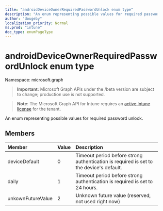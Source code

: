 ```yaml
---
title: "androidDeviceOwnerRequiredPasswordUnlock enum type"
description: "An enum representing possible values for required password unlock."
author: "dougeby"
localization_priority: Normal
ms.prod: "intune"
doc_type: enumPageType
---
```


# androidDeviceOwnerRequiredPasswordUnlock enum type

Namespace: microsoft.graph

> **Important:** Microsoft Graph APIs under the /beta version are subject to change; production use is not supported.

> **Note:** The Microsoft Graph API for Intune requires an [active Intune license](https://go.microsoft.com/fwlink/?linkid=839381) for the tenant.

An enum representing possible values for required password unlock.

## Members
|Member|Value|Description|
|:---|:---|:---|
|deviceDefault|0|Timeout period before strong authentication is required is set to the device's default.|
|daily|1|Timeout period before strong authentication is required is set to 24 hours.|
|unkownFutureValue|2|Unknown future value (reserved, not used right now)|




